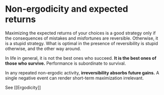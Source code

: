 # Non-ergodicity and expected returns

Maximizing the expected returns of your choices is a good strategy only if the consequences of mistakes and misfortunes are reversible. Otherwise, it is a stupid strategy.  What is optimal in the presence of reversibility is stupid otherwise, and the other way around. 

In life in general, it is not the best ones who succeed. **It is the best ones of those who survive.** Performance is subordinate to survival.

In any repeated non-ergodic activity, **irreversibility absorbs future gains.** 
A single negative event can render short-term maximization irrelevant.


See [[Ergodicity]]